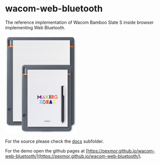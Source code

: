 # wacom-web-bluetooth

The reference implementation of Wacom Bamboo Slate S inside browser implementing Web Bluetooth.

![Bamboo Image](docs/bamboo.jpg)

For the source please check the [docs](docs) subfolder.

For the demo open the github pages at [https://pexmor.github.io/wacom-web-bluetooth/](https://pexmor.github.io/wacom-web-bluetooth/).

